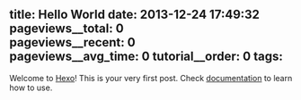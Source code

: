 title: Hello World
date: 2013-12-24 17:49:32
pageviews__total: 0  
pageviews__recent: 0  
pageviews__avg_time: 0
tutorial__order: 0
tags:
---

Welcome to [Hexo](http://zespia.tw/hexo)! This is your very first post. Check [documentation](http://zespia.tw/hexo/docs) to learn how to use.
